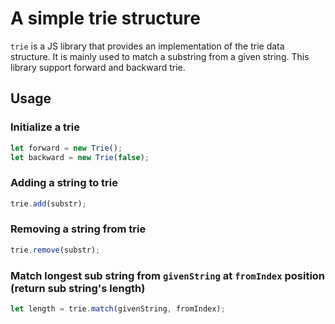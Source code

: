 # A simple trie structure

`trie` is a JS library that provides an implementation of the trie data structure. It is mainly used to match a substring from a given string. This library support forward and backward trie.

## Usage
### Initialize a trie
```js
let forward = new Trie();
let backward = new Trie(false);
```

### Adding a string to trie
```js
trie.add(substr);
```

### Removing a string from trie
```js
trie.remove(substr);
```

### Match longest sub string from `givenString` at `fromIndex` position (return sub string's length)
```js
let length = trie.match(givenString, fromIndex);
```